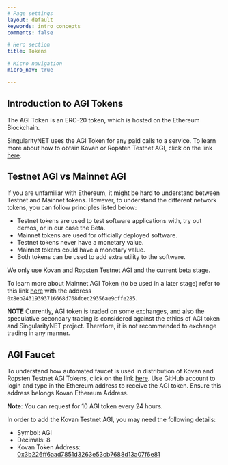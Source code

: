 ```yaml
---
# Page settings
layout: default
keywords: intro concepts
comments: false

# Hero section
title: Tokens

# Micro navigation
micro_nav: true

---
```


## Introduction to AGI Tokens
The AGI Token is an ERC-20 token, which is hosted on the Ethereum Blockchain.

SingularityNET uses the AGI Token for any paid calls to a service.
To learn more about how to obtain Kovan or Ropsten Testnet AGI, click on the link [here](#agi-faucet).

## Testnet AGI vs Mainnet AGI
If you are unfamiliar with  Ethereum, it might be hard to understand between Testnet and Mainnet tokens. 
However, to understand the different network tokens, you can follow principles listed below:
* Testnet tokens are used to test software applications with, try out demos, or in our case the Beta.
* Mainnet tokens are used for officially deployed software.
* Testnet tokens never have a monetary value.
* Mainnet tokens could have a monetary value.
* Both tokens can be used to add extra utility to the software.

We only use Kovan and Ropsten Testnet AGI and the current beta stage. 

To learn more about  Mainnet AGI Token (to be used in a later stage) refer to this link [here](https://etherscan.io/address/0x8eb24319393716668d768dcec29356ae9cffe285) with the address `0x8eb24319393716668d768dcec29356ae9cffe285`.

<div class="callout callout--warning">
    <p><strong>NOTE</strong> Currently, AGI token is traded on some exchanges, and also the speculative secondary trading is considered against the ethics of AGI token and SingularityNET project. Therefore, it is not recommended to exchange trading in any manner.</p>
</div>


## AGI Faucet
To understand how automated faucet is used in distribution of Kovan and Ropsten Testnet AGI Tokens, click on the link [here](http://faucet.singularitynet.io). Use GitHub account to login and type in the Ethereum address to receive the AGI token. Ensure this address belongs Kovan Ethereum Address. 

**Note**: You can request for 10 AGI token every 24 hours.

In order to add the Kovan Testnet AGI, you may need the following details:
* Symbol: AGI
* Decimals: 8
* Kovan Token Address: [0x3b226ff6aad7851d3263e53cb7688d13a07f6e81](https://kovan.etherscan.io/address/0x3b226ff6aad7851d3263e53cb7688d13a07f6e81)
